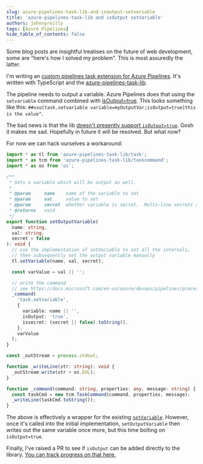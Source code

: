 ```yaml
---
slug: azure-pipelines-task-lib-and-isoutput-setvariable
title: 'azure-pipelines-task-lib and isOutput setVariable'
authors: johnnyreilly
tags: [Azure Pipelines]
hide_table_of_contents: false
---
```


Some blog posts are insightful treatises on the future of web development, some are "here's how I solved my problem". This is most assuredly the latter.

I'm writing an [custom pipelines task extension for Azure Pipelines](https://docs.microsoft.com/en-us/azure/devops/extend/develop/add-build-task?view=azure-devops). It's written with TypeScript and the [azure-pipelines-task-lib](https://github.com/microsoft/azure-pipelines-task-lib).

<!--truncate-->

The pipeline needs to output a variable. Azure Pipelines does that using the `setvariable` command combined with [isOutput=true](https://docs.microsoft.com/en-us/azure/devops/pipelines/process/variables?view=azure-devops&tabs=yaml%2Cbatch#set-a-multi-job-output-variable). This looks something like this: `##vso[task.setvariable variable=myOutputVar;isOutput=true]this is the value"`.

The bad news is that the lib [doesn't presently support `isOutput=true`](https://github.com/microsoft/azure-pipelines-task-lib/issues/688). Gosh it makes me sad. Hopefully in future it will be resolved. But what now?

For now we can hack ourselves a workaround:

```ts
import * as tl from 'azure-pipelines-task-lib/task';
import * as tcm from 'azure-pipelines-task-lib/taskcommand';
import * as os from 'os';

/**
 * Sets a variable which will be output as well.
 *
 * @param     name    name of the variable to set
 * @param     val     value to set
 * @param     secret  whether variable is secret.  Multi-line secrets are not allowed.  Optional, defaults to false
 * @returns   void
 */
export function setOutputVariable(
  name: string,
  val: string,
  secret = false
): void {
  // use the implementation of setVariable to set all the internals,
  // then subsequently set the output variable manually
  tl.setVariable(name, val, secret);

  const varValue = val || '';

  // write the command
  // see https://docs.microsoft.com/en-us/azure/devops/pipelines/process/variables?view=azure-devops&tabs=yaml%2Cbatch#set-a-multi-job-output-variable
  _command(
    'task.setvariable',
    {
      variable: name || '',
      isOutput: 'true',
      issecret: (secret || false).toString(),
    },
    varValue
  );
}

const _outStream = process.stdout;

function _writeLine(str: string): void {
  _outStream.write(str + os.EOL);
}

function _command(command: string, properties: any, message: string) {
  const taskCmd = new tcm.TaskCommand(command, properties, message);
  _writeLine(taskCmd.toString());
}
```

The above is effectively a wrapper for the existing [`setVariable`](https://github.com/microsoft/azure-pipelines-task-lib/blob/90e9cde0e509cba77185a80ef3af2fc898fb026c/node/task.ts#L162). However, once it's called into the initial implementation, `setOutputVariable` then writes out the same variable once more, but this time bolting on `isOutput=true`.

Finally, I've raised a PR to see if `isOutput` can be added directly to the library. [You can track progress on that here.](https://github.com/microsoft/azure-pipelines-task-lib/pull/691)
